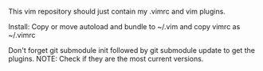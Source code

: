 This vim repository should just contain my .vimrc and vim plugins.

Install: Copy or move autoload and bundle to ~/.vim and copy vimrc as ~/.vimrc

Don't forget git submodule init followed by git submodule update to get the plugins.  NOTE: Check if they are the most current versions.
